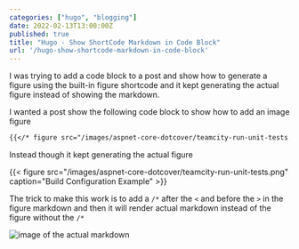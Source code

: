```yaml
---
categories: ["hugo", "blogging"]
date: 2022-02-13T13:00:00Z
published: true
title: "Hugo - Show ShortCode Markdown in Code Block"
url: '/hugo-show-shortcode-markdown-in-code-block'
---
```


I was trying to add a code block to a post and show how to generate a figure using the built-in figure shortcode and it kept generating the actual figure instead of showing the markdown.

<!--more-->

I wanted a post show the following code block to show how to add an image figure

```markdown
{{</* figure src="/images/aspnet-core-dotcover/teamcity-run-unit-tests.png" caption="Build Configuration Example" */>}}
```

Instead though it kept generating the actual figure

{{< figure src="/images/aspnet-core-dotcover/teamcity-run-unit-tests.png" caption="Build Configuration Example" >}}

The trick to make this work is to add a `/*` after the `<` and before the `>` in the figure markdown and then it will render actual markdown instead of the figure without the `/*`

![image of the actual markdown](/images/hugo/shortcode-in-code-block/markdown-to-show-shortcode.png)
